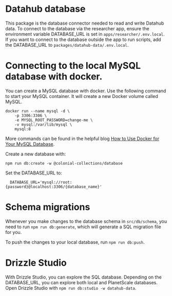 # Datahub database

This package is the database connector needed to read and write Datahub data. To connect to the database via the researcher app, ensure the environment variable DATABASE_URL is set in `apps/researcher/.env.local`. If you want to connect to the database outside the app to run scripts, add the DATABASE_URL to `packages/datahub-data/.env.local`.

# Connecting to the local MySQL database with docker.

You can create a MySQL database with docker. Use the following command to start your MySQL container. It will create a new Docker volume called MySQL.

    docker run --name mysql -d \
        -p 3306:3306 \
        -e MYSQL_ROOT_PASSWORD=change-me \
        -v mysql:/var/lib/mysql \
        mysql:8

More commands can be found in the helpful blog [How to Use Docker for Your MySQL Database](https://earthly.dev/blog/docker-mysql/).

Create a new database with:

    npm run db:create -w @colonial-collections/database

Set the DATABASE_URL to:

      DATABASE_URL='mysql://root:{password}@localhost:3306/{database_name}'

# Schema migrations

Whenever you make changes to the database schema in `src/db/schema`, you need to run `npm run db:generate`, which will generate a SQL migration file for you.

To push the changes to your local database, run `npm run db:push`.

# Drizzle Studio

With Drizzle Studio, you can explore the SQL database. Depending on the DATABASE_URL, you can explore both local and PlanetScale databases. Open Drizzle Studio with `npm run db:studio -w datahub-data`.
